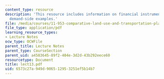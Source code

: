 ```yaml
---
content_type: resource
description: 'This resource includes information on financial instruments: supply-and
  demand-side examples.'
file: /media/courses/11-953-comparative-land-use-and-transportation-planning-spring-2006/6573c27a949d906512953251ef5b14b7_lect13.pdf
file_type: application/pdf
learning_resource_types:
- Lecture Notes
ocw_type: OCWFile
parent_title: Lecture Notes
parent_type: CourseSection
parent_uid: a4583645-89f2-404e-3d2d-43b292eece60
resourcetype: Document
title: lect13.pdf
uid: 6573c27a-949d-9065-1295-3251ef5b14b7
---
```

